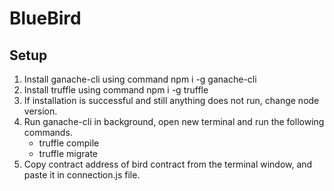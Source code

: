 # BlueBird

## Setup
1. Install ganache-cli using command npm i -g ganache-cli
2. Install truffle using command npm i -g truffle
3. If installation is successful and still anything does not run, change node version.
4. Run ganache-cli in background, open new terminal and run the following commands.
   - truffle compile
   - truffle migrate
5. Copy contract address of bird contract from the terminal window, and paste it in connection.js file.
